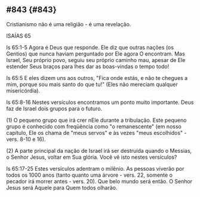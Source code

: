 ## #843 {#843}

Cristianismo não é uma religião - é uma revelação.

ISAÍAS 65

Is 65:1-5 Agora é Deus que responde. Ele diz que outras nações (os Gentios) que nunca haviam perguntado por Ele agora O encontram. Mas Israel, Seu próprio povo, seguiu seu próprio caminho mau, apesar de Ele estender Seus braços para lhes dar as boas-vindas o tempo todo!

Is 65:5 E eles dizem uns aos outros, &quot;Fica onde estás, e não te chegues a mim, porque sou mais santo do que tu!&quot; (Eles não mereciam qualquer misericórdia).

Is 65:8-16 Nestes versículos encontramos um ponto muito importante. Deus faz de Israel dois grupos para o futuro.

(1) O pequeno grupo que irá crer nEle durante a tribulação. Este pequeno grupo é conhecido com freqüência como &quot;o remanescente&quot; (em nosso capítulo, Ele os chama de &quot;meus servos&quot; e às vezes &quot;meus escolhidos&quot; - vers. 8-10 e 16).

(2) A parte principal da nação de Israel irá ser destruída quando o Messias, o Senhor Jesus, voltar em Sua glória. Você vê isto nestes versículos?

Is 65:17-25 Estes versículos adentram o milênio. As pessoas viverão por todos os 1000 anos (tanto quanto uma árvore - vers. 22, somente o pecador irá morrer antes - vers. 20). Que belo mundo será então. O Senhor Jesus será Aquele para Quem todos olharão.